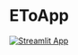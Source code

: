 # EToApp
[![Streamlit App](https://static.streamlit.io/badges/streamlit_badge_black_white.svg)](https://deep-et.streamlit.app/)
